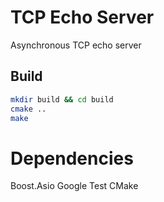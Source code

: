 # TCP Echo Server

Asynchronous TCP echo server

## Build

```bash
mkdir build && cd build
cmake ..
make
```

# Dependencies

Boost.Asio
Google Test
CMake